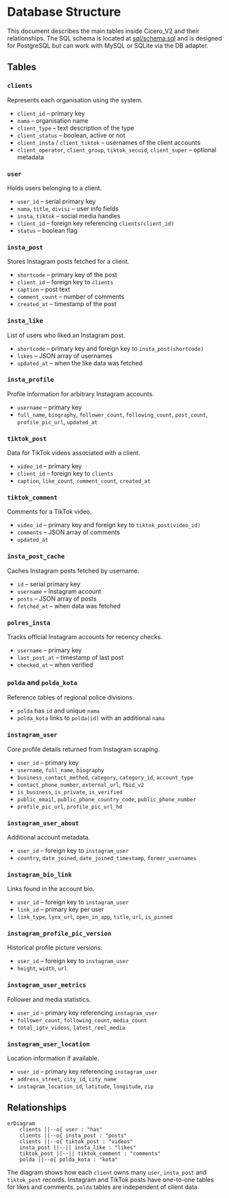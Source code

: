 # Database Structure

This document describes the main tables inside Cicero_V2 and their relationships.
The SQL schema is located at [sql/schema.sql](../sql/schema.sql) and is designed
for PostgreSQL but can work with MySQL or SQLite via the DB adapter.

## Tables

### `clients`
Represents each organisation using the system.
- `client_id` – primary key
- `nama` – organisation name
- `client_type` – text description of the type
- `client_status` – boolean, active or not
- `client_insta` / `client_tiktok` – usernames of the client accounts
- `client_operator`, `client_group`, `tiktok_secuid`, `client_super` – optional metadata

### `user`
Holds users belonging to a client.
- `user_id` – serial primary key
- `nama`, `title`, `divisi` – user info fields
- `insta`, `tiktok` – social media handles
- `client_id` – foreign key referencing `clients(client_id)`
- `status` – boolean flag

### `insta_post`
Stores Instagram posts fetched for a client.
- `shortcode` – primary key of the post
- `client_id` – foreign key to `clients`
- `caption` – post text
- `comment_count` – number of comments
- `created_at` – timestamp of the post

### `insta_like`
List of users who liked an Instagram post.
- `shortcode` – primary key and foreign key to `insta_post(shortcode)`
- `likes` – JSON array of usernames
- `updated_at` – when the like data was fetched

### `insta_profile`
Profile information for arbitrary Instagram accounts.
- `username` – primary key
- `full_name`, `biography`, `follower_count`, `following_count`,
  `post_count`, `profile_pic_url`, `updated_at`

### `tiktok_post`
Data for TikTok videos associated with a client.
- `video_id` – primary key
- `client_id` – foreign key to `clients`
- `caption`, `like_count`, `comment_count`, `created_at`

### `tiktok_comment`
Comments for a TikTok video.
- `video_id` – primary key and foreign key to `tiktok_post(video_id)`
- `comments` – JSON array of comments
- `updated_at`

### `insta_post_cache`
Caches Instagram posts fetched by username.
- `id` – serial primary key
- `username` – Instagram account
- `posts` – JSON array of posts
- `fetched_at` – when data was fetched

### `polres_insta`
Tracks official Instagram accounts for recency checks.
- `username` – primary key
- `last_post_at` – timestamp of last post
- `checked_at` – when verified

### `polda` and `polda_kota`
Reference tables of regional police divisions.
- `polda` has `id` and unique `nama`
- `polda_kota` links to `polda(id)` with an additional `nama`

### `instagram_user`
Core profile details returned from Instagram scraping.
- `user_id` – primary key
- `username`, `full_name`, `biography`
- `business_contact_method`, `category`, `category_id`, `account_type`
- `contact_phone_number`, `external_url`, `fbid_v2`
- `is_business`, `is_private`, `is_verified`
- `public_email`, `public_phone_country_code`, `public_phone_number`
- `profile_pic_url`, `profile_pic_url_hd`

### `instagram_user_about`
Additional account metadata.
- `user_id` – foreign key to `instagram_user`
- `country`, `date_joined`, `date_joined_timestamp`, `former_usernames`

### `instagram_bio_link`
Links found in the account bio.
- `user_id` – foreign key to `instagram_user`
- `link_id` – primary key per user
- `link_type`, `lynx_url`, `open_in_app`, `title`, `url`, `is_pinned`

### `instagram_profile_pic_version`
Historical profile picture versions.
- `user_id` – foreign key to `instagram_user`
- `height`, `width`, `url`

### `instagram_user_metrics`
Follower and media statistics.
- `user_id` – primary key referencing `instagram_user`
- `follower_count`, `following_count`, `media_count`
- `total_igtv_videos`, `latest_reel_media`

### `instagram_user_location`
Location information if available.
- `user_id` – primary key referencing `instagram_user`
- `address_street`, `city_id`, `city_name`
- `instagram_location_id`, `latitude`, `longitude`, `zip`

## Relationships

```mermaid
erDiagram
    clients ||--o{ user : "has"
    clients ||--o{ insta_post : "posts"
    clients ||--o{ tiktok_post : "videos"
    insta_post ||--|| insta_like : "likes"
    tiktok_post ||--|| tiktok_comment : "comments"
    polda ||--o{ polda_kota : "kota"
```

The diagram shows how each `client` owns many `user`, `insta_post` and
`tiktok_post` records. Instagram and TikTok posts have one-to-one tables for
likes and comments. `polda` tables are independent of client data.
